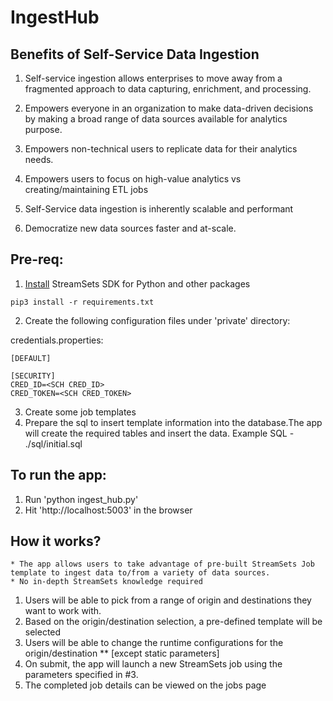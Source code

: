 # IngestHub

## Benefits of Self-Service Data Ingestion
1. Self-service ingestion allows enterprises to move away from a fragmented approach to data capturing, enrichment, and processing.

2. Empowers everyone in an organization to make data-driven decisions by making a broad range of data sources available for analytics purpose.

3. Empowers non-technical users to replicate data for their analytics needs.

4. Empowers users to focus on high-value analytics vs creating/maintaining ETL jobs

5. Self-Service data ingestion is inherently scalable and performant

6. Democratize new data sources faster and at-scale.

## Pre-req: 
1. [Install](https://docs.streamsets.com/platform-sdk/learn/installation.html) StreamSets SDK for Python and other packages
```commandline
pip3 install -r requirements.txt
```
2. Create the following configuration files under 'private' directory:

credentials.properties:
```
[DEFAULT]

[SECURITY]
CRED_ID=<SCH CRED_ID>
CRED_TOKEN=<SCH CRED_TOKEN>
```
3. Create some job templates
4. Prepare the sql to insert template information into the database.The app will create the required tables and insert the data. 
   Example SQL - ./sql/initial.sql


## To run the app:
1. Run 'python ingest_hub.py'
2. Hit 'http://localhost:5003' in the browser

## How it works?

```commandline
* The app allows users to take advantage of pre-built StreamSets Job template to ingest data to/from a variety of data sources.
* No in-depth StreamSets knowledge required
```


1. Users will be able to pick from a range of origin and destinations they want to work with.
2. Based on the origin/destination selection, a pre-defined template will be selected
3. Users will be able to change the runtime configurations for the origin/destination ** [except static parameters]
4. On submit, the app will launch a new StreamSets job using the parameters specified in #3. 
5. The completed job details can be viewed on the jobs page
